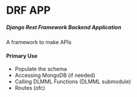 # DRF APP

##### Django Rest Framework Backend Application
A framework to make APIs

#### Primary Use
- Populate the schema
- Accessing MongoDB (if needed)
- Calling DLMML Functions (DLMML submodule)
- Routes (ofc)
